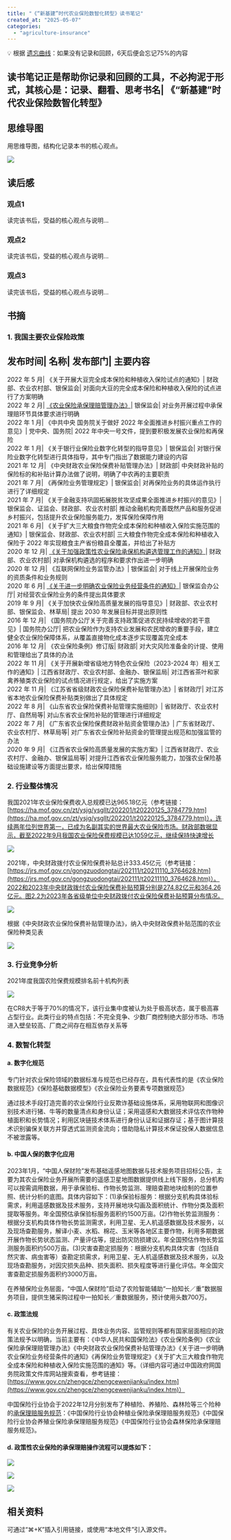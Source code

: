 ```yaml
---
title: "《“新基建”时代农业保险数智化转型》读书笔记"
created_at: "2025-05-07"
categories:
  - "agriculture-insurance"
---
```


💡 根据 [遗忘曲线](https://baike.baidu.com/item/%E9%81%97%E5%BF%98%E6%9B%B2%E7%BA%BF/7278665?fr=aladdin)：如果没有记录和回顾，6天后便会忘记75%的内容

读书笔记正是帮助你记录和回顾的工具，不必拘泥于形式，其核心是：记录、翻看、思考**书名**|  《“新基建”时代农业保险数智化转型》  
---
  
##  思维导图

用思维导图，结构化记录本书的核心观点。

![](/assets/images/xin-ji-jian-shi-dai-nong-ye-bao-xian-shu-zhi-hua-zhuan-xing-du-shu-bi-ji/image_49.jpeg)

## 读后感

### 观点1

读完该书后，受益的核心观点与说明...

### 观点2

读完该书后，受益的核心观点与说明...

### 观点3

读完该书后，受益的核心观点与说明...

## 书摘

### 1\. 我国主要农业保险政策

发布时间| 名称| 发布部门| 主要内容  
---
2022 年 5 月| 《关于开展大豆完全成本保险和种植收入保险试点的通知》| 财政部、农业农村部、银保监会| 对面向大豆的完全成本保险和种植收入保险的试点进行了方案明确  
2022 年 2 月| [《农业保险承保理赔管理办法》](https://www.gov.cn/zhengce/zhengceku/2022-03/30/content_5682477.htm)| 银保监会| 对业务开展过程中承保理赔环节具体要求进行明确  
2022 年 1 月| 《中共中央 国务院关于做好 2022 年全面推进乡村振兴重点工作的意见》| 党中央、国务院| 2022 年中央一号文件，提到要积极发展农业保险和再保险  
2022 年 1 月| 《关于银行业保险业数字化转型的指导意见》| 银保监会| 对银行保险业数字化转型进行具体指导，其中专门指出了数据能力建设的内容  
2021 年 12 月| 《中央财政农业保险保费补贴管理办法》| 财政部| 中央财政补贴的保险标的和补贴计算办法做了说明，明确了中农再的主要职责  
2021 年 7 月| 《再保险业务管理规定》| 银保监会| 对再保险业务的具体运作执行进行了详细规定  
2021 年 7 月| 《关于金融支持巩固拓展脱贫攻坚成果全面推进乡村振兴的意见》| 银保监会、证监会、财政部、农业农村部| 推动金融机构完善既然产品和服务促进乡村振兴，包括提升农业保险服务能力，发挥保险保障作用  
2021 年 6 月| 《关于扩大三大粮食作物完全成本保险和种植收入保险实施范围的通知》| 银保监会、财政部、农业农村部| 三大粮食作物完全成本保险和种植收入保险于 2022 年实现粮食主产省份粮县全覆盖，并给出了补贴方  
2020 年 12 月| [《关于加强政策性农业保险承保机构遴选管理工作的通知》](https://www.gov.cn/zhengce/zhengceku/2021-01/14/content_5579822.htm)| 财政部、农业农村部| 对承保机构遴选的程序和要求作出进一步明确  
2020 年 12 月| 《互联网保险业务监管办法》| 银保监会| 对于线上开展保险业务的资质条件和业务规则  
2020 年 6 月| [《关于进一步明确农业保险业务经营条件的通知》](https://www.gov.cn/zhengce/zhengceku/2020-06/18/content_5520261.htm)| 银保监会办公厅| 对经营农业保险业务的条件提出具体要求  
2019 年 9 月| 《关于加快农业保险高质量发展的指导意见》| 财政部、农业农村部、银保监会、林草局| 提出 2030 年发展目标并提出原则性  
2016 年 12 月| 《国务院办公厅关于完善支持政策促进农民持续增收的若干意见》| 国务院办公厅| 把农业保险作为支持农业发展和农民增收的重要手段，建立健全农业保险保障体系，从覆盖直接物化成本逐步实现覆盖完全成本  
2016 年 12 月| 《农业保险条例》修订版| 财政部| 对大灾风险准备金的计提、使用和管理给出了具体的办法  
2022 年 11 月| 《关于开展新增省级地方特色农业保险（2023-2024 年）相关工作的通知》| 江西省财政厅、农业农村部、金融办、银保监局| 对江西省茶叶和家禽养殖类农业保险的试点情况进行规定，给出了实施方案  
2022 年 11 月| 《江苏省省级财政农业保险保费补贴管理办法》| 省财政厅| 对江苏省本地农业保险保费补贴类别做出了具体规定  
2022 年 8 月| 《山东省农业保险保费补贴管理实施细则》| 省财政厅、农业农村厅、自然局等| 对山东省农业保险补贴的管理进行详细规定  
2022 年 7 月| 《广东省农业保险保费财政补贴资金管理办法》| 广东省财政厅、农业农村厅、林草局等| 对广东省农业保险补贴资金的管理提出规范和加强监管的办法  
2020 年 9 月| 《江西省农业保险高质量发展的实施方案》| 江西省财政厅、农业农村厅、金融办、银保监局等| 对提升江西省农业保险服务能力，加强农业保险基础设施建设等方面提出要求，给出保障措施  
  
### 2\. 行业整体情况

我国2021年农业保险保费收入总规模已达965.18亿元（参考链接：[https://ha.mof.gov.cn/zt/ysjg/ysgllt/202201/t20220125_3784779.htm](https://ha.mof.gov.cn/zt/ysjg/ysgllt/202201/t20220125_3784779.htm)），连续两年位列世界第一，已成为名副其实的世界最大农业保险市场。财政部数据显示，截至2022年9月我国农业保险保费规模已达1059亿元，继续保持快速增长

![](/assets/images/xin-ji-jian-shi-dai-nong-ye-bao-xian-shu-zhi-hua-zhuan-xing-du-shu-bi-ji/image_50.png)

2021年，中央财政拨付农业保险保费补贴总计333.45亿元（参考链接：[https://jrs.mof.gov.cn/gongzuodongtai/202111/t20211110_3764628.htm](https://jrs.mof.gov.cn/gongzuodongtai/202111/t20211110_3764628.htm)）。2022和2023年中央财政拨付农业保险保费补贴预算分别是274.82亿元和364.26亿元。图2.2为2023年各省级单位中央财政拨付农业保险保费补贴预算分布情况。

![](/assets/images/xin-ji-jian-shi-dai-nong-ye-bao-xian-shu-zhi-hua-zhuan-xing-du-shu-bi-ji/image_51.png)

根据《中央财政农业保险保费补贴管理办法》，纳入中央财政保费补贴范围的农业保险种类见表

![](/assets/images/xin-ji-jian-shi-dai-nong-ye-bao-xian-shu-zhi-hua-zhuan-xing-du-shu-bi-ji/image_53.png)

### 3\. 行业竞争分析

2021年度我国农险保费规模排名前十机构列表

![](/assets/images/xin-ji-jian-shi-dai-nong-ye-bao-xian-shu-zhi-hua-zhuan-xing-du-shu-bi-ji/image_52.png)

在CR8大于等于70%的情况下，该行业集中度被认为处于极高状态，属于极高寡占型行业。此类行业的特点包括：不完全竞争、少数厂商控制绝大部分市场、市场进入壁垒较高、厂商之间存在相互依存关系等

### 4\. 数智化转型

#### a. 数字化规范

专门针对农业保险领域的数据标准与规范也已经存在，具有代表性的是《农业保险数据规范》《保险基础数据模型》《农业保险业务要素专项数据规范》

通过技术手段打造完善的农业保险行业反欺诈基础设施体系，采用物联网和图像识别技术进行猪、牛等的数量清点和身份认证；采用遥感和大数据技术评估农作物种植面积和长势情况；利用区块链技术体系进行身份认证和证据存证；基于图计算技术识别骗保关联方并穿透式监测资金流向；借助隐私计算技术保证投保人数据信息不被泄露等。

#### b. 中国人保的数字化应用

2023年1月，“中国人保财险”发布基础遥感地图数据与技术服务项目招标公告，主要为其农业保险业务开展所需要的遥感卫星地图数据提供线上线下服务，总分机构可以按需调用数据，用于承保验标、作物长势监测、理赔查勘地块绘制的位置参照、统计分析的底图。具体内容如下：(1)承保验标服务：根据分支机构具体验标需求，利用遥感数据及技术服务，支持开展地块勾画及面积统计、作物分类及面积提取等服务。年全国预估承保验标服务面积约1500万亩。(2)作物长势监测服务：根据分支机构具体作物长势监测需求，利用卫星、无人机遥感数据及技术服务，以及现场查勘服务，解译小麦、水稻、棉花、玉米等各地区主要作物，利用多期数据开展作物长势状态监测、产量评估等，提出防灾防损建议。年全国预估作物长势监测服务面积约500万亩。(3)灾害查勘定损服务：根据分支机构具体灾害（包括自然灾害、病虫害等）查勘定损需求，利用卫星、无人机遥感数据及技术服务，以及现场查勘服务，对因灾损失品种、损失面积、损失程度等进行量化评估。年全国灾害查勘定损服务面积约3000万亩。

在养殖保险业务层面，“中国人保财险”启动了农险智能辅助“一拍知长／重”数据服务项目，提供生猪采购过程中一拍知长／重数据服务，预计使用头数700万。

#### c. 政策法规

有关农业保险的业务开展过程、具体业务内容、监管规则等都有国家层面相应的政策法规予以明确，当前主要有：《中华人民共和国保险法》《农业保险条例》《农业保险承保理赔管理办法》《中央财政农业保险保费补贴管理办法》《关于进一步明确农业保险业务经营条件的通知》《再保险业务管理规定》《关于扩大三大粮食作物完全成本保险和种植收入保险实施范围的通知》等。（详细内容可通过中国政府网国务院政策文件库网站搜索查看，参考链接：[https://www.gov.cn/zhengce/zhengcewenjianku/index.htm](https://www.gov.cn/zhengce/zhengcewenjianku/index.htm)）

中国保险行业协会于2022年12月分别发布了种植险、养殖险、森林险等三个险种的[承保理赔服务规范](https://www.iachina.cn/art/2022/12/27/art_24_106578.html)：《中国保险行业协会种植业保险承保理赔服务规范》《中国保险行业协会养殖业保险承保理赔服务规范》《中国保险行业协会森林保险承保理赔服务规范》。

#### d. 政策性农业保险的承保理赔操作流程可以提炼如下：

![](/assets/images/xin-ji-jian-shi-dai-nong-ye-bao-xian-shu-zhi-hua-zhuan-xing-du-shu-bi-ji/image_54.png)

![](/assets/images/xin-ji-jian-shi-dai-nong-ye-bao-xian-shu-zhi-hua-zhuan-xing-du-shu-bi-ji/image_55.png)

  

  

![](/assets/images/xin-ji-jian-shi-dai-nong-ye-bao-xian-shu-zhi-hua-zhuan-xing-du-shu-bi-ji/image_56.jpeg)

## 相关资料

可通过“⌘+K”插入引用链接，或使用“本地文件”引入源文件。
